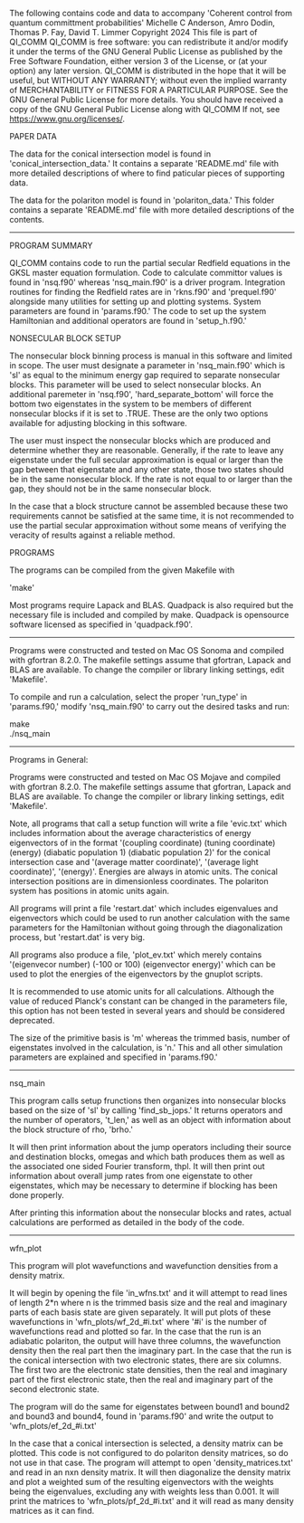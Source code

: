 The following contains code and data to accompany 'Coherent control from 
quantum committment probabilities'
Michelle C Anderson, Amro Dodin, Thomas P. Fay, David T. Limmer
Copyright 2024
This file is part of QI_COMM
QI_COMM is free software: you can redistribute it and/or modify it under the terms of the GNU General 
Public License as published by the Free Software Foundation, either version 3 of the License, 
or (at your option) any later version.
QI_COMM is distributed in the hope that it will be useful, but WITHOUT ANY WARRANTY; 
without even the implied warranty of MERCHANTABILITY or FITNESS FOR A PARTICULAR PURPOSE. 
See the GNU General Public License for more details.
You should have received a copy of the GNU General Public License along with QI_COMM
If not, see <https://www.gnu.org/licenses/>.


PAPER DATA

The data for the conical intersection model is found in 
'conical_intersection_data.' It contains a separate
'README.md' file with more detailed descriptions of where
to find paticular pieces of supporting data.


The data for the polariton model is found in 'polariton_data.' 
This folder contains a separate 'README.md' file with more
detailed descriptions of the contents.

--------------------------------------------------------------------------------------------

PROGRAM SUMMARY

QI_COMM contains code to run the partial secular Redfield equations
in the GKSL master equation formulation. Code to calculate committor
values is found in 'nsq.f90' whereas 'nsq_main.f90' is a driver program.
Integration routines for finding the Redfield rates are in 'rkns.f90'
and 'prequel.f90' alongside many utilities for setting up and plotting
systems. System parameters are found in 'params.f90.' The code to set
up the system Hamiltonian and additional operators are found in 
'setup_h.f90.'

NONSECULAR BLOCK SETUP

The nonsecular block binning process is manual in this software and
limited in scope. The user must designate a parameter in 'nsq_main.f90'
which is 'sl' as equal to the minimum energy gap required to separate
nonsecular blocks. This parameter will be used to select nonsecular blocks.
An additional paremeter in 'nsq.f90', 'hard_separate_bottom' will
force the bottom two eigenstates in the system to be members of different
nonsecular blocks if it is set to .TRUE. These are the only two options
available for adjusting blocking in this software. 

The user must inspect the nonsecular blocks which are produced and determine 
whether they are reasonable.  Generally, if the rate to leave any eigenstate under 
the full secular approximation is equal or larger than the gap between that eigenstate 
and any other state, those two states should be in the same nonsecular
block. If the rate is not equal to or larger than the gap, they should not
be in the same nonsecular block. 

In the case that a block structure cannot be assembled  because these
two requirements cannot be satisfied at the same time, it is not
recommended to use the partial secular approximation without some 
means of verifying the veracity of results against a reliable method.


PROGRAMS

The programs can be compiled from the given Makefile with

'make'

Most programs require Lapack and BLAS. Quadpack is also required
but the necessary file is included and compiled by make. Quadpack
is opensource software licensed as specified in 'quadpack.f90'.

--------------------------------------------------------------------------------------------

Programs were constructed and tested on Mac OS Sonoma and compiled with gfortran 
8.2.0. The makefile settings assume that gfortran, Lapack and BLAS are available.
To change the compiler or library linking settings, edit 'Makefile'.

To compile and run a calculation, select the proper 'run_type' in 
'params.f90,' modify 'nsq_main.f90' to carry out the desired tasks 
and run:

make  
./nsq_main

--------------------------------------------------------------------------------------------

Programs in General:

Programs were constructed and tested on Mac OS Mojave and compiled with gfortran 8.2.0. The
makefile settings assume that gfortran, Lapack and BLAS are available.
To change the compiler or library linking settings, edit 'Makefile'.

Note, all programs that call a setup function will write a file 'evic.txt'
which includes information about the average characteristics of energy eigenvectors of in the format
'(coupling coordinate) (tuning coordinate) (energy) (diabatic population 1) (diabatic population 2)'
for the conical intersection case and '(average matter coordinate)', '(average light coordinate)',
'(energy)'. Energies are always in atomic units. The conical intersection positions are
in dimensionless coordinates. The polariton system has positions in atomic units again.

All programs will print a file 'restart.dat' which includes eigenvalues and eigenvectors
which could be used to run another calculation with the same parameters for the 
Hamiltonian without going through the diagonalization process, but 'restart.dat' is
very big.

All programs also produce a file, 'plot_ev.txt' which merely contains 
'(eigenvecor number) (-100 or 100) (eigenvector energy)' which can be used to plot
the energies of the eigenvectors by the gnuplot scripts.

It is recommended to use atomic units for all calculations. Although the value of reduced
Planck's constant can be changed in the parameters file, this option has not been
tested in several years and should be considered deprecated.

The size of the primitive basis is 'm' whereas the trimmed basis, number of eigenstates
involved in the calculation, is 'n.' This and all other simulation parameters
are explained and specified in 'params.f90.'

--------------------------------------------------------------------------------------------

nsq_main

This program calls setup frunctions then organizes into nonsecular blocks based on the size
of 'sl' by calling 'find_sb_jops.' It returns operators and the number of operators, 't_len,'
as well as an object with information about the block structure of rho, 'brho.'

It will then print information about the jump operators including their source and destination
blocks, omegas and which bath produces them as well as the associated one sided Fourier
transform, thpl. It will then print out information about overall jump rates from
one eigenstate to other eigenstates, which may be necessary to determine if blocking
has been done properly.

After printing this information about the nonsecular blocks and rates, actual 
calculations are performed as detailed in the body of the code.

--------------------------------------------------------------------------------------------

wfn_plot

This program will plot wavefunctions and wavefunction densities from a density matrix.

It will begin by opening the file 'in_wfns.txt' and it will attempt to read lines of
length 2*n where n is the trimmed basis size and the real and imaginary parts of each
basis state are given separately. It will put plots of these wavefunctions in
'wfn_plots/wf_2d_#i.txt' where '#i' is the number of wavefunctions read and plotted so
far. In the case that the run is an adiabatic polariton, the output will have three columns,
the wavefunction density then the real part then the imaginary part. In the case that
the run is the conical intersection with two electronic states, there are six columns. The
first two are the electronic state densities, then the real and imaginary part of the
first electronic state, then the real and imaginary part of the second electronic state. 

The program will do the same for eigenstates between bound1 and bound2 and bound3 and
bound4, found in 'params.f90' and write the output to 'wfn_plots/ef_2d_#i.txt'

In the case that a conical intersection is selected, a density matrix can be plotted.
This code is not configured to do polariton density matrices, so do not use in that case.
The program will attempt to open 'density_matrices.txt' and read in an nxn density 
matrix. It will then diagonalize the density matrix and plot a weighted sum
of the resulting eigenvectors with the weights being the eigenvalues, excluding any
with weights less than 0.001. It will print the matrices to 'wfn_plots/pf_2d_#i.txt'
and it will read as many density matrices as it can find. 
